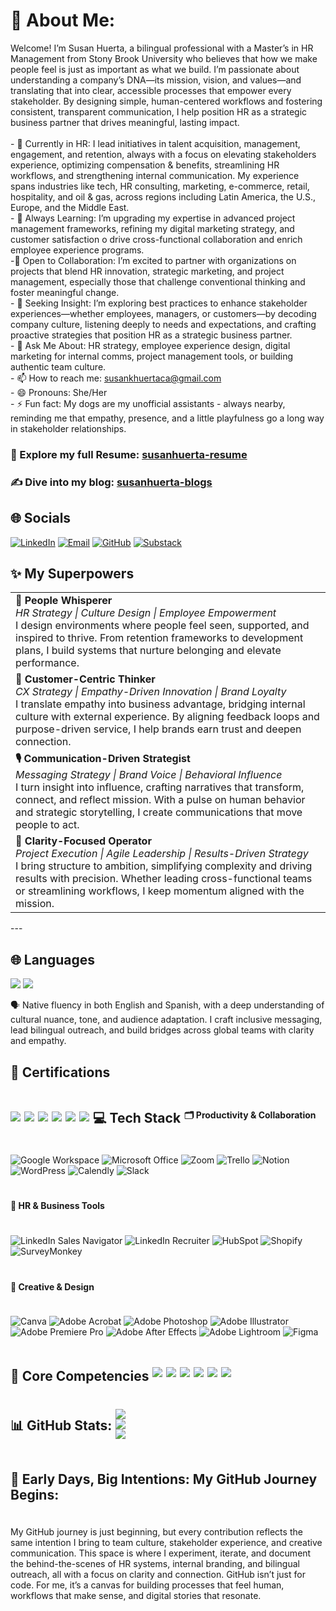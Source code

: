 # 💫 About Me:
Welcome! I’m Susan Huerta, a bilingual professional with a Master’s in HR Management from Stony Brook University who believes that how we make people feel is just as important as what we build. I’m passionate about understanding a company’s DNA—its mission, vision, and values—and translating that into clear, accessible processes that empower every stakeholder. By designing simple, human-centered workflows and fostering consistent, transparent communication, I help position HR as a strategic business partner that drives meaningful, lasting impact.<br><br>- 🔭 Currently in HR: I lead initiatives in talent acquisition, management, engagement, and retention, always with a focus on elevating stakeholders experience, optimizing compensation & benefits, streamlining HR workflows, and strengthening internal communication. My experience spans industries like tech, HR consulting, marketing, e-commerce, retail, hospitality, and oil & gas, across regions including Latin America, the U.S., Europe, and the Middle East.<br>- 🌱 Always Learning: I’m upgrading my expertise in advanced project management frameworks, refining my digital marketing strategy, and customer satisfaction o drive cross-functional collaboration and enrich employee experience programs.<br>-👯 Open to Collaboration: I’m excited to partner with organizations on projects that blend HR innovation, strategic marketing, and project management, especially those that challenge conventional thinking and foster meaningful change.<br>- 🤔 Seeking Insight: I’m exploring best practices to enhance stakeholder experiences—whether employees, managers, or customers—by decoding company culture, listening deeply to needs and expectations, and crafting proactive strategies that position HR as a strategic business partner.<br>- 💬 Ask Me About: HR strategy, employee experience design, digital marketing for internal comms, project management tools, or building authentic team culture.<br>- 📫 How to reach me: susankhuertaca@gmail.com<br>- 😄 Pronouns: She/Her<br>- ⚡ Fun fact: My dogs are my unofficial assistants - always nearby, reminding me that empathy, presence, and a little playfulness go a long way in stakeholder relationships.<br>

### 🔗 Explore my full Resume: [susanhuerta-resume](https://github.com/SusanHuerta/Resume)
### ✍️ Dive into my blog: [susanhuerta-blogs](https://github.com/SusanHuerta/Blogs)

## 🌐 Socials  
[![LinkedIn](https://img.shields.io/badge/LinkedIn-blue?logo=linkedin&logoColor=white)](https://www.linkedin.com/in/susanhuertaca/) [![Email](https://img.shields.io/badge/Email-D14836?logo=gmail&logoColor=white)](mailto:susankhuertaca@gmail.com)  [![GitHub](https://img.shields.io/badge/GitHub-black?logo=github&logoColor=white)](https://github.com/SusanHuerta)  [![Substack](https://img.shields.io/badge/Substack-FF6719?logo=substack&logoColor=white)](https://susanimpact.substack.com/.com)   


## ✨ My Superpowers

<table>
  <tr>
    <td><strong>🧭 People Whisperer</strong><br>
    <em>HR Strategy | Culture Design | Employee Empowerment</em><br>
    I design environments where people feel seen, supported, and inspired to thrive. From retention frameworks to development plans, I build systems that nurture belonging and elevate performance.
    </td>
  </tr>
  <tr>
    <td><strong>🧠 Customer-Centric Thinker</strong><br>
    <em>CX Strategy | Empathy-Driven Innovation | Brand Loyalty</em><br>
    I translate empathy into business advantage, bridging internal culture with external experience. By aligning feedback loops and purpose-driven service, I help brands earn trust and deepen connection.
    </td>
  </tr>
  <tr>
    <td><strong>🎙 Communication-Driven Strategist</strong><br>
    <em>Messaging Strategy | Brand Voice | Behavioral Influence</em><br>
    I turn insight into influence, crafting narratives that transform, connect, and reflect mission. With a pulse on human behavior and strategic storytelling, I create communications that move people to act.
    </td>
  </tr>
  <tr>
    <td><strong>🧩 Clarity-Focused Operator</strong><br>
    <em>Project Execution | Agile Leadership | Results-Driven Strategy</em><br>
    I bring structure to ambition, simplifying complexity and driving results with precision. Whether leading cross-functional teams or streamlining workflows, I keep momentum aligned with the mission.
    </td>
  </tr>
</table>
---


## 🌐 Languages

<a href="#" style="text-decoration:none;">
  <img src="https://img.shields.io/badge/English-Native-blue?style=flat&logo=googletranslate&logoColor=white" />
</a>
<a href="#" style="text-decoration:none;">
  <img src="https://img.shields.io/badge/Spanish-Native-red?style=flat&logo=googletranslate&logoColor=white" />
</a>

🗣️ Native fluency in both English and Spanish, with a deep understanding of cultural nuance, tone, and audience adaptation. I craft inclusive messaging, lead bilingual outreach, and build bridges across global teams with clarity and empathy.


## 🏅 Certifications

<div style="display: flex; flex-wrap: wrap; gap: 6px; align-items: center;">

  <!-- SHRM-SCP: Blue (SHRM brand) -->
  <img src="https://img.shields.io/badge/SHRM--SCP-May%202025-005A9C?style=flat&logo=shrm&logoColor=white" />

  <!-- HRCI Certifications: Red (HRCI brand) -->
  <img src="https://img.shields.io/badge/SPHR-April%202025-C8102E?style=flat&logo=hrci&logoColor=white" />
  <img src="https://img.shields.io/badge/SPHRi-April%202025-C8102E?style=flat&logo=hrci&logoColor=white" />
  <img src="https://img.shields.io/badge/GPHR-April%202025-C8102E?style=flat&logo=hrci&logoColor=white" />

  <!-- Google Certifications: Google brand colors -->
  <img src="https://img.shields.io/badge/Google%20Project%20Management-Aug%202025-4285F4?style=flat&logo=google&logoColor=white" />
  <img src="https://img.shields.io/badge/Google%20Data%20Analytics-Aug%202025-34A853?style=flat&logo=google&logoColor=white" />


## 💻 Tech Stack  

#### 🗂 Productivity & Collaboration  
![Google Workspace](https://img.shields.io/badge/Google%20Workspace-4285F4?logo=google&logoColor=white) ![Microsoft Office](https://img.shields.io/badge/Microsoft%20Office-D83B01?logo=microsoft-office&logoColor=white) ![Zoom](https://img.shields.io/badge/Zoom-2D8CFF?logo=zoom&logoColor=white) 
![Trello](https://img.shields.io/badge/Trello-0052CC?logo=trello&logoColor=white) ![Notion](https://img.shields.io/badge/Notion-000000?logo=notion&logoColor=white) ![WordPress](https://img.shields.io/badge/WordPress-21759B?logo=wordpress&logoColor=white) ![Calendly](https://img.shields.io/badge/Calendly-006BFF?logo=calendly&logoColor=white) ![Slack](https://img.shields.io/badge/Slack-4A154B?logo=slack&logoColor=white)

#### 🎯 HR & Business Tools  
![LinkedIn Sales Navigator](https://img.shields.io/badge/LinkedIn%20Sales%20Navigator-0A66C2?logo=linkedin&logoColor=white) ![LinkedIn Recruiter](https://img.shields.io/badge/LinkedIn%20Recruiter-0A66C2?logo=linkedin&logoColor=white) ![HubSpot](https://img.shields.io/badge/HubSpot-FF7A59?logo=hubspot&logoColor=white) ![Shopify](https://img.shields.io/badge/Shopify-7AB55C?logo=shopify&logoColor=white) ![SurveyMonkey](https://img.shields.io/badge/SurveyMonkey-00BF6F?logo=surveymonkey&logoColor=white)  

#### 🎨 Creative & Design  
![Canva](https://img.shields.io/badge/Canva-00C4CC?logo=canva&logoColor=white) ![Adobe Acrobat](https://img.shields.io/badge/Adobe%20Acrobat-FF0000?logo=adobe-acrobat-reader&logoColor=white) ![Adobe Photoshop](https://img.shields.io/badge/Adobe%20Photoshop-31A8FF?logo=adobe-photoshop&logoColor=white) ![Adobe Illustrator](https://img.shields.io/badge/Adobe%20Illustrator-FF9A00?logo=adobe-illustrator&logoColor=white) ![Adobe Premiere Pro](https://img.shields.io/badge/Adobe%20Premiere%20Pro-9999FF?logo=adobe-premiere-pro&logoColor=white) ![Adobe After Effects](https://img.shields.io/badge/Adobe%20After%20Effects-9999FF?logo=adobe-after-effects&logoColor=white) ![Adobe Lightroom](https://img.shields.io/badge/Adobe%20Lightroom-31A8FF?logo=adobe-lightroom&logoColor=white) ![Figma](https://img.shields.io/badge/Figma-F24E1E?logo=figma&logoColor=white)  


## 🧩 Core Competencies

<!-- All badges use soft gray for consistency -->
<img src="https://img.shields.io/badge/Global%20Project%20Coordination-6E6E6E?style=flat&logo=codeforces&logoColor=white" />
<img src="https://img.shields.io/badge/Recruitment%20Strategy%20%26%20Candidate%20Experience-6E6E6E?style=flat&logo=workplace&logoColor=white" />
<img src="https://img.shields.io/badge/Process%20Optimization%20%26%20Workflow%20Efficiency-6E6E6E?style=flat&logo=airtable&logoColor=white" />
<img src="https://img.shields.io/badge/Strategic%20Communication%20%26%20Adaptability-6E6E6E?style=flat&logo=slack&logoColor=white" />
<img src="https://img.shields.io/badge/Leadership%20%26%20Team%20Development-6E6E6E?style=flat&logo=people&logoColor=white" />
<img src="https://img.shields.io/badge/Data--Driven%20Decision%20Making%20%26%20Analytics-6E6E6E?style=flat&logo=powerbi&logoColor=white" />

  
## 📊 GitHub Stats:
![](https://github-readme-stats.vercel.app/api?username=SusanHuerta&theme=dark&hide_border=false&include_all_commits=false&count_private=false)<br/>
![](https://nirzak-streak-stats.vercel.app/?user=SusanHuerta&theme=dark&hide_border=false)<br/>
![](https://github-readme-stats.vercel.app/api/top-langs/?username=SusanHuerta&theme=dark&hide_border=false&include_all_commits=false&count_private=false&layout=compact)


## 🚀 Early Days, Big Intentions: My GitHub Journey Begins:
My GitHub journey is just beginning, but every contribution reflects the same intention I bring to team culture, stakeholder experience, and creative communication.
This space is where I experiment, iterate, and document the behind-the-scenes of HR systems, internal branding, and bilingual outreach, all with a focus on clarity and connection.
GitHub isn’t just for code. For me, it’s a canvas for building processes that feel human, workflows that make sense, and digital stories that resonate.
